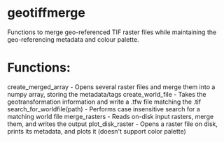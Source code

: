 # geotiffmerge
Functions to merge geo-referenced TIF raster files while maintaining the geo-referencing metadata and colour palette.

Functions:
==========
create_merged_array           - Opens several raster files and merge them into a numpy array, storing the metadata/tags
create_world_file             - Takes the geotransformation information and write a .tfw file matching the .tif
search_for_worldfile(path)    - Performs case insensitive search for a matching world file
merge_rasters                 - Reads on-disk input rasters, merge them, and writes the output
plot_disk_raster              - Opens a raster file on disk, prints its metadata, and plots it (doesn't support color palette)
